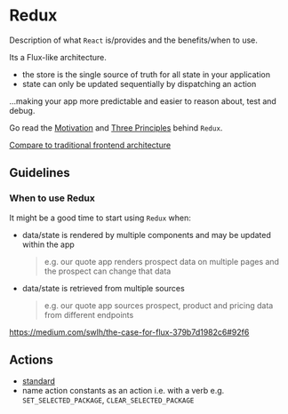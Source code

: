 # Redux

Description of what `React` is/provides and the benefits/when to use.

Its a Flux-like architecture.

- the store is the single source of truth for all state in your application
- state can only be updated sequentially by dispatching an action

...making your app more predictable and easier to reason about, test and debug.

Go read the [Motivation](http://redux.js.org/docs/introduction/Motivation.html) and [Three Principles](http://redux.js.org/docs/introduction/ThreePrinciples.html) behind `Redux`.

[Compare to traditional frontend architecture](https://blog.andyet.com/2015/08/06/what-the-flux-lets-redux/)

## Guidelines

### When to use Redux

It might be a good time to start using `Redux` when:

- data/state is rendered by multiple components and may be updated within the app

  > e.g. our quote app renders prospect data on multiple pages and the prospect can change that data

- data/state is retrieved from multiple sources

  > e.g. our quote app sources prospect, product and pricing data from different endpoints

https://medium.com/swlh/the-case-for-flux-379b7d1982c6#92f6

## Actions

- [standard](https://github.com/acdlite/flux-standard-action)
- name action constants as an action i.e. with a verb e.g. `SET_SELECTED_PACKAGE`, `CLEAR_SELECTED_PACKAGE`
